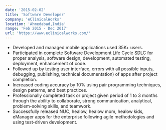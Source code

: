 ```yaml
---
date: '2015-02-02'
title: 'Software Developer'
company: 'eClinicalWorks'
location: 'Ahmedabad,India'
range: 'Feb 2015 - Dec 2017'
url: 'https://www.eclinicalworks.com/'
---
```


- Developed and managed mobile applications used 35K+ users.
- Participated in complete Software Development Life Cycle SDLC for proper analysis, software design, development, automated testing, deployment, enhancement of code.
- Followed up by testing user interface, errors with all possible inputs, debugging, publishing, technical documentation) of apps after project completion.
- Increased coding accuracy by 10% using pair programming techniques, design patterns, and best practices.
- Professionally completed task or project given period of 1 to 3 months through the ability to collaborate, strong communication, analytical, problem-solving skills, and teamwork.
- Successfully released NUC, healow, healow mom, healow kids, eManager apps for the enterprise following agile methodologies and using test-driven development.
